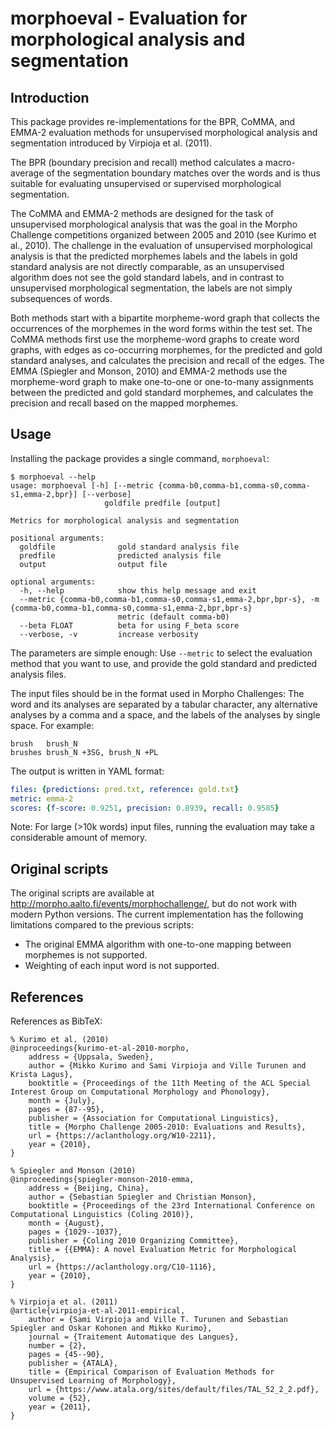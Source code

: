 # morphoeval - Evaluation for morphological analysis and segmentation

## Introduction

This package provides re-implementations for the BPR, CoMMA, and
EMMA-2 evaluation methods for unsupervised morphological analysis and
segmentation introduced by Virpioja et al. (2011).

The BPR (boundary precision and recall) method calculates a
macro-average of the segmentation boundary matches over the words and
is thus suitable for evaluating unsupervised or supervised
morphological segmentation.

The CoMMA and EMMA-2 methods are designed for the task of unsupervised
morphological analysis that was the goal in the Morpho Challenge
competitions organized between 2005 and 2010 (see Kurimo et al.,
2010). The challenge in the evaluation of unsupervised morphological
analysis is that the predicted morphemes labels and the labels in gold
standard analysis are not directly comparable, as an unsupervised
algorithm does not see the gold standard labels, and in contrast to
unsupervised morphological segmentation, the labels are not simply
subsequences of words.

Both methods start with a bipartite morpheme-word graph that collects
the occurrences of the morphemes in the word forms within the test
set. The CoMMA methods first use the morpheme-word graphs to create
word graphs, with edges as co-occurring morphemes, for the predicted
and gold standard analyses, and calculates the precision and recall of
the edges. The EMMA (Spiegler and Monson, 2010) and EMMA-2 methods use
the morpheme-word graph to make one-to-one or one-to-many assignments
between the predicted and gold standard morphemes, and calculates the
precision and recall based on the mapped morphemes.

## Usage

Installing the package provides a single command, `morphoeval`:

```
$ morphoeval --help
usage: morphoeval [-h] [--metric {comma-b0,comma-b1,comma-s0,comma-s1,emma-2,bpr}] [--verbose]
                     goldfile predfile [output]

Metrics for morphological analysis and segmentation

positional arguments:
  goldfile              gold standard analysis file
  predfile              predicted analysis file
  output                output file

optional arguments:
  -h, --help            show this help message and exit
  --metric {comma-b0,comma-b1,comma-s0,comma-s1,emma-2,bpr,bpr-s}, -m {comma-b0,comma-b1,comma-s0,comma-s1,emma-2,bpr,bpr-s}
                        metric (default comma-b0)
  --beta FLOAT          beta for using F_beta score
  --verbose, -v         increase verbosity
```

The parameters are simple enough: Use `--metric` to select the
evaluation method that you want to use, and provide the gold standard
and predicted analysis files.

The input files should be in the format used in Morpho Challenges:
The word and its analyses are separated by a tabular character, any
alternative analyses by a comma and a space, and the labels of the
analyses by single space. For example:

```
brush	brush_N
brushes	brush_N +3SG, brush_N +PL
```

The output is written in YAML format:

```yaml
files: {predictions: pred.txt, reference: gold.txt}
metric: emma-2
scores: {f-score: 0.9251, precision: 0.8939, recall: 0.9585}
```

Note: For large (>10k words) input files, running the evaluation may
take a considerable amount of memory.

## Original scripts

The original scripts are available at
http://morpho.aalto.fi/events/morphochallenge/, but do not work with
modern Python versions. The current implementation has the following
limitations compared to the previous scripts:

- The original EMMA algorithm with one-to-one mapping between
  morphemes is not supported.
- Weighting of each input word is not supported.

## References

References as BibTeX:

```
% Kurimo et al. (2010)
@inproceedings{kurimo-et-al-2010-morpho,
    address = {Uppsala, Sweden},
    author = {Mikko Kurimo and Sami Virpioja and Ville Turunen and Krista Lagus},
    booktitle = {Proceedings of the 11th Meeting of the ACL Special Interest Group on Computational Morphology and Phonology},
    month = {July},
    pages = {87--95},
    publisher = {Association for Computational Linguistics},
    title = {Morpho Challenge 2005-2010: Evaluations and Results},
    url = {https://aclanthology.org/W10-2211},
    year = {2010},
}

% Spiegler and Monson (2010)
@inproceedings{spiegler-monson-2010-emma,
    address = {Beijing, China},
    author = {Sebastian Spiegler and Christian Monson},
    booktitle = {Proceedings of the 23rd International Conference on Computational Linguistics (Coling 2010)},
    month = {August},
    pages = {1029--1037},
    publisher = {Coling 2010 Organizing Committee},
    title = {{EMMA}: A novel Evaluation Metric for Morphological Analysis},
    url = {https://aclanthology.org/C10-1116},
    year = {2010},
}

% Virpioja et al. (2011)
@article{virpioja-et-al-2011-empirical,
    author = {Sami Virpioja and Ville T. Turunen and Sebastian Spiegler and Oskar Kohonen and Mikko Kurimo},
    journal = {Traitement Automatique des Langues},
    number = {2},
    pages = {45--90},
    publisher = {ATALA},
    title = {Empirical Comparison of Evaluation Methods for Unsupervised Learning of Morphology},
    url = {https://www.atala.org/sites/default/files/TAL_52_2_2.pdf},
    volume = {52},
    year = {2011},
}
```
